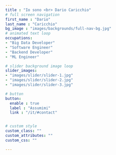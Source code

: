 ```yaml
---
title : "Io sono <br> Dario Caricchio"
# full screen navigation
first_name : "Dario"
last_name : "Caricchio"
bg_image : "images/backgrounds/full-nav-bg.jpg"
# animated text loop
occupations:
- "Big Data Developer"
- "Software Engineer"
- "Backend Developer"
- "ML Engineer"

# slider background image loop
slider_images:
- "images/slider/slider-1.jpg"
- "images/slider/slider-2.jpg"
- "images/slider/slider-3.jpg"

# button
button:
  enable : true
  label : "Assumimi"
  link : "/it/#contact"


# custom style
custom_class: ""
custom_attributes: ""
custom_css: ""

---
```

